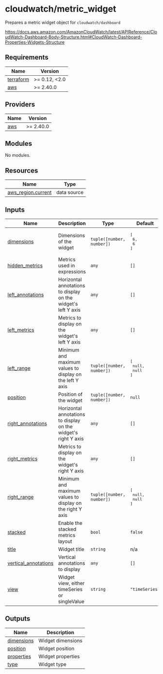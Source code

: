 # cloudwatch/metric_widget

Prepares a metric widget object for `cloudwatch/dashboard`

https://docs.aws.amazon.com/AmazonCloudWatch/latest/APIReference/CloudWatch-Dashboard-Body-Structure.html#CloudWatch-Dashboard-Properties-Widgets-Structure

<!-- prettier-ignore-start -->
<!-- BEGIN_TF_DOCS -->
## Requirements

| Name | Version |
|------|---------|
| <a name="requirement_terraform"></a> [terraform](#requirement\_terraform) | >= 0.12, <2.0 |
| <a name="requirement_aws"></a> [aws](#requirement\_aws) | >= 2.40.0 |

## Providers

| Name | Version |
|------|---------|
| <a name="provider_aws"></a> [aws](#provider\_aws) | >= 2.40.0 |

## Modules

No modules.

## Resources

| Name | Type |
|------|------|
| [aws_region.current](https://registry.terraform.io/providers/hashicorp/aws/latest/docs/data-sources/region) | data source |

## Inputs

| Name | Description | Type | Default | Required |
|------|-------------|------|---------|:--------:|
| <a name="input_dimensions"></a> [dimensions](#input\_dimensions) | Dimensions of the widget | `tuple([number, number])` | <pre>[<br>  6,<br>  6<br>]</pre> | no |
| <a name="input_hidden_metrics"></a> [hidden\_metrics](#input\_hidden\_metrics) | Metrics used in expressions | `any` | `[]` | no |
| <a name="input_left_annotations"></a> [left\_annotations](#input\_left\_annotations) | Horizontal annotations to display on the widget's left Y axis | `any` | `[]` | no |
| <a name="input_left_metrics"></a> [left\_metrics](#input\_left\_metrics) | Metrics to display on the widget's left Y axis | `any` | `[]` | no |
| <a name="input_left_range"></a> [left\_range](#input\_left\_range) | Minimum and maximum values to display on the left Y axis | `tuple([number, number])` | <pre>[<br>  null,<br>  null<br>]</pre> | no |
| <a name="input_position"></a> [position](#input\_position) | Position of the widget | `tuple([number, number])` | `null` | no |
| <a name="input_right_annotations"></a> [right\_annotations](#input\_right\_annotations) | Horizontal annotations to display on the widget's right Y axis | `any` | `[]` | no |
| <a name="input_right_metrics"></a> [right\_metrics](#input\_right\_metrics) | Metrics to display on the widget's right Y axis | `any` | `[]` | no |
| <a name="input_right_range"></a> [right\_range](#input\_right\_range) | Minimum and maximum values to display on the right Y axis | `tuple([number, number])` | <pre>[<br>  null,<br>  null<br>]</pre> | no |
| <a name="input_stacked"></a> [stacked](#input\_stacked) | Enable the stacked metrics layout | `bool` | `false` | no |
| <a name="input_title"></a> [title](#input\_title) | Widget title | `string` | n/a | yes |
| <a name="input_vertical_annotations"></a> [vertical\_annotations](#input\_vertical\_annotations) | Vertical annotations to display | `any` | `[]` | no |
| <a name="input_view"></a> [view](#input\_view) | Widget view, either timeSeries or singleValue | `string` | `"timeSeries"` | no |

## Outputs

| Name | Description |
|------|-------------|
| <a name="output_dimensions"></a> [dimensions](#output\_dimensions) | Widget dimensions |
| <a name="output_position"></a> [position](#output\_position) | Widget position |
| <a name="output_properties"></a> [properties](#output\_properties) | Widget properties |
| <a name="output_type"></a> [type](#output\_type) | Widget type |
<!-- END_TF_DOCS -->
<!-- prettier-ignore-end -->
